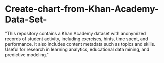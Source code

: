 # Create-chart-from-Khan-Academy-Data-Set-
"This repository contains a Khan Academy dataset with anonymized records of student activity, including exercises, hints, time spent, and performance. It also includes content metadata such as topics and skills. Useful for research in learning analytics, educational data mining, and predictive modeling."
